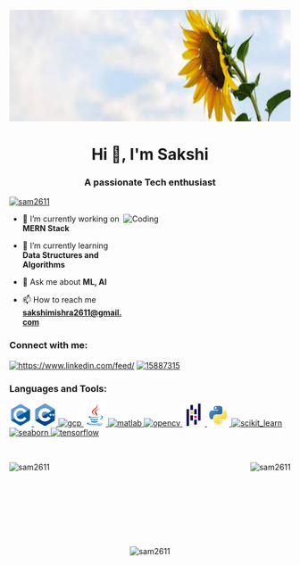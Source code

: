 
<p align="left"> <img src="https://github.com/sam2611/sam2611/blob/main/download.jpg" alt="sam2611" height=200 width=1400 /> </p>

<h1 align="center">Hi 👋, I'm Sakshi</h1>
<h3 align="center">A passionate Tech enthusiast</h3>




<p align="left"> <a href="https://github-profile-trophy.vercel.app/?username=ryo-ma&theme=onedark"><img src="https://github-profile-trophy.vercel.app/?username=sam2611" alt="sam2611" /></a> </p>


<img align="right" alt="Coding" width="300" height="250" src="https://blogger.googleusercontent.com/img/a/AVvXsEgh9adZdfU4H7QMzw7qRWt_cR_xS_Cayq4MXZhpWGLf_xseGi4X5iRxbrsm0Jp5lpwhxTajumE0Ahht9YexXQMZRjuZJQUbCQ9Q1sP8vSju8qZ6WEQGorl67dq5cFNxSsxQh0GLCtX4M8Ow7D9s7VnkPjt1haSGegFkZgvfONFGlD_OfpuD4mlE2tIZ=s320">


- 🔭 I’m currently working on **MERN Stack**

- 🌱 I’m currently learning **Data Structures and Algorithms**

- 💬 Ask me about **ML, AI**

- 📫 How to reach me **sakshimishra2611@gmail.com**

<h3 align="left">Connect with me:</h3>
<p align="left">
<a href="https://www.linkedin.com/in/sakshi-mishra-17a80a215/" target="blank"><img align="center" src="https://raw.githubusercontent.com/rahuldkjain/github-profile-readme-generator/master/src/images/icons/Social/linked-in-alt.svg" alt="https://www.linkedin.com/feed/" height="30" width="40" /></a>
<a href="https://stackoverflow.com/users/15887315" target="blank"><img align="center" src="https://raw.githubusercontent.com/rahuldkjain/github-profile-readme-generator/master/src/images/icons/Social/stack-overflow.svg" alt="15887315" height="30" width="40" /></a>
</p>

<h3 align="left">Languages and Tools:</h3>
<p align="left"> <a href="https://www.cprogramming.com/" target="_blank" rel="noreferrer"> <img src="https://raw.githubusercontent.com/devicons/devicon/master/icons/c/c-original.svg" alt="c" width="40" height="40"/> </a> <a href="https://www.w3schools.com/cpp/" target="_blank" rel="noreferrer"> <img src="https://raw.githubusercontent.com/devicons/devicon/master/icons/cplusplus/cplusplus-original.svg" alt="cplusplus" width="40" height="40"/> </a> <a href="https://cloud.google.com" target="_blank" rel="noreferrer"> <img src="https://www.vectorlogo.zone/logos/google_cloud/google_cloud-icon.svg" alt="gcp" width="40" height="40"/> </a> <a href="https://www.java.com" target="_blank" rel="noreferrer"> <img src="https://raw.githubusercontent.com/devicons/devicon/master/icons/java/java-original.svg" alt="java" width="40" height="40"/> </a> <a href="https://www.mathworks.com/" target="_blank" rel="noreferrer"> <img src="https://upload.wikimedia.org/wikipedia/commons/2/21/Matlab_Logo.png" alt="matlab" width="40" height="40"/> </a> <a href="https://opencv.org/" target="_blank" rel="noreferrer"> <img src="https://www.vectorlogo.zone/logos/opencv/opencv-icon.svg" alt="opencv" width="40" height="40"/> </a> <a href="https://pandas.pydata.org/" target="_blank" rel="noreferrer"> <img src="https://raw.githubusercontent.com/devicons/devicon/2ae2a900d2f041da66e950e4d48052658d850630/icons/pandas/pandas-original.svg" alt="pandas" width="40" height="40"/> </a> <a href="https://www.python.org" target="_blank" rel="noreferrer"> <img src="https://raw.githubusercontent.com/devicons/devicon/master/icons/python/python-original.svg" alt="python" width="40" height="40"/> </a> <a href="https://scikit-learn.org/" target="_blank" rel="noreferrer"> <img src="https://upload.wikimedia.org/wikipedia/commons/0/05/Scikit_learn_logo_small.svg" alt="scikit_learn" width="40" height="40"/> </a> <a href="https://seaborn.pydata.org/" target="_blank" rel="noreferrer"> <img src="https://seaborn.pydata.org/_images/logo-mark-lightbg.svg" alt="seaborn" width="40" height="40"/> </a> <a href="https://www.tensorflow.org" target="_blank" rel="noreferrer"> <img src="https://www.vectorlogo.zone/logos/tensorflow/tensorflow-icon.svg" alt="tensorflow" width="40" height="40"/> </a> </p>
<br>
<p><img align="left" src="https://github-readme-streak-stats.herokuapp.com/?user=sam2611&" alt="sam2611" />
<img align="right" src="https://github-readme-stats.vercel.app/api?username=sam2611&show_icons=true&locale=en" alt="sam2611" /></p>
<br><br><br><br><br><br><br><br>
<div><p align="center">
  <img align="center" src="https://github-readme-stats.vercel.app/api/top-langs?username=sam2611&show_icons=true&locale=en&layout=compact" alt="sam2611" /></p></div>


